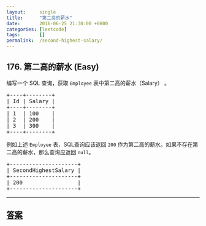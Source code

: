 ```yaml
---
layout:     single
title:      "第二高的薪水"
date:       2016-06-25 21:30:00 +0800
categories: [leetcode]
tags:       []
permalink:  /second-highest-salary/
---
```


## 176. 第二高的薪水 (Easy)

<p>编写一个 SQL 查询，获取 <code>Employee</code>&nbsp;表中第二高的薪水（Salary）&nbsp;。</p>

<pre>+----+--------+
| Id | Salary |
+----+--------+
| 1  | 100    |
| 2  | 200    |
| 3  | 300    |
+----+--------+
</pre>

<p>例如上述&nbsp;<code>Employee</code>&nbsp;表，SQL查询应该返回&nbsp;<code>200</code> 作为第二高的薪水。如果不存在第二高的薪水，那么查询应返回 <code>null</code>。</p>

<pre>+---------------------+
| SecondHighestSalary |
+---------------------+
| 200                 |
+---------------------+
</pre>

---

## [答案](https://github.com/openset/leetcode/tree/master/problems/second-highest-salary)
